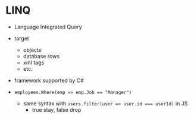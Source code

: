 # LINQ

- Language Integrated Query

- target

  - objects
  - database rows
  - xml tags
  - etc.

- framework supported by C#

- `employees.Where(emp => emp.Job == "Manager")`
  - same syntax with `users.filter(user => user.id === userId)` in JS
    - true stay, false drop
